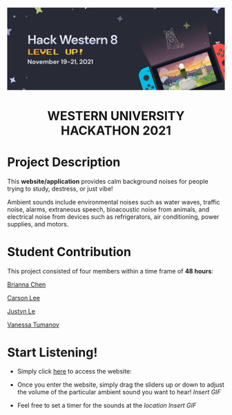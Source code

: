 ![Hackathon Logo](https://github.com/CarsonLeee/perfectstorm/blob/main/logo.jpg)
# <p align="center"> WESTERN UNIVERSITY HACKATHON 2021 </p>

# Project Description
This **website/application** provides calm background noises for people trying to study, destress, or just vibe! 

Ambient sounds include environmental noises such as water waves, traffic noise, alarms, extraneous speech, bioacoustic noise from animals, and electrical noise from devices such as refrigerators, air conditioning, power supplies, and motors.

# Student Contribution
This project consisted of four members within a time frame of **48 hours**:

[Brianna Chen](https://github.com/Brianna0510)

[Carson Lee](https://github.com/JustynLe)

[Justyn Le](https://github.com/CarsonLeee)

[Vanessa Tumanov](https://github.com/vanessatumanov)

# Start Listening!
- Simply click [here](https://www.google.ca/) to access the website:

- Once you enter the website, simply drag the sliders up or down to adjust the volume of the particular ambient sound you want to hear!
*Insert GIF*

- Feel free to set a timer for the sounds at the *location*
*Insert GIF*

